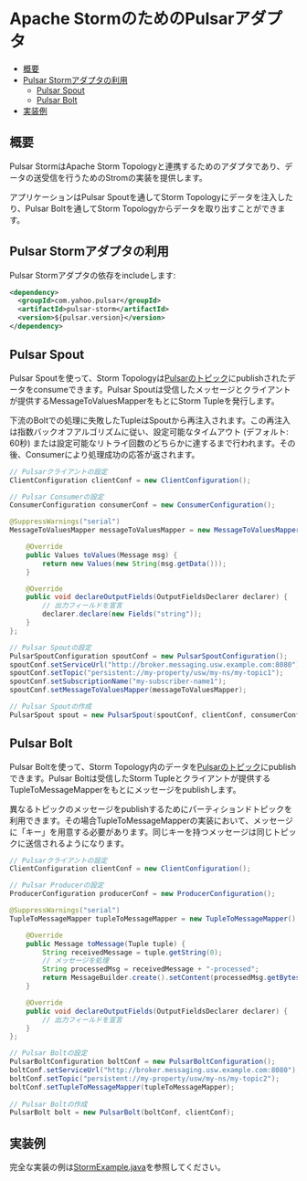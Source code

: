 # Apache StormのためのPulsarアダプタ

<!-- TOC depthFrom:2 depthTo:3 withLinks:1 updateOnSave:1 orderedList:0 -->

- [概要](#概要)
- [Pulsar Stormアダプタの利用](#pulsar-stormアダプタの利用)
	- [Pulsar Spout](#pulsar-spout)
	- [Pulsar Bolt](#pulsar-bolt)
- [実装例](#実装例)

<!-- /TOC -->

## 概要
Pulsar StormはApache Storm Topologyと連携するためのアダプタであり、データの送受信を行うためのStromの実装を提供します。

アプリケーションはPulsar Spoutを通してStorm Topologyにデータを注入したり、Pulsar Boltを通してStorm Topologyからデータを取り出すことができます。

## Pulsar Stormアダプタの利用
Pulsar Stormアダプタの依存をincludeします:

```xml
<dependency>
  <groupId>com.yahoo.pulsar</groupId>
  <artifactId>pulsar-storm</artifactId>
  <version>${pulsar.version}</version>
</dependency>
```

## Pulsar Spout
Pulsar Spoutを使って、Storm Topologyは[Pulsarのトピック](Architecture.md#トピック)にpublishされたデータをconsumeできます。Pulsar Spoutは受信したメッセージとクライアントが提供するMessageToValuesMapperをもとにStorm Tupleを発行します。

下流のBoltでの処理に失敗したTupleはSpoutから再注入されます。この再注入は指数バックオフアルゴリズムに従い、設定可能なタイムアウト (デフォルト: 60秒) または設定可能なリトライ回数のどちらかに達するまで行われます。その後、Consumerにより処理成功の応答が返されます。

```java
// Pulsarクライアントの設定
ClientConfiguration clientConf = new ClientConfiguration();

// Pulsar Consumerの設定
ConsumerConfiguration consumerConf = new ConsumerConfiguration();  

@SuppressWarnings("serial")
MessageToValuesMapper messageToValuesMapper = new MessageToValuesMapper() {

    @Override
    public Values toValues(Message msg) {
        return new Values(new String(msg.getData()));
    }

    @Override
    public void declareOutputFields(OutputFieldsDeclarer declarer) {
        // 出力フィールドを宣言
        declarer.declare(new Fields("string"));
    }
};

// Pulsar Spoutの設定
PulsarSpoutConfiguration spoutConf = new PulsarSpoutConfiguration();
spoutConf.setServiceUrl("http://broker.messaging.usw.example.com:8080");
spoutConf.setTopic("persistent://my-property/usw/my-ns/my-topic1");
spoutConf.setSubscriptionName("my-subscriber-name1");
spoutConf.setMessageToValuesMapper(messageToValuesMapper);

// Pulsar Spoutの作成
PulsarSpout spout = new PulsarSpout(spoutConf, clientConf, consumerConf);
```

## Pulsar Bolt
Pulsar Boltを使って、Storm Topology内のデータを[Pulsarのトピック](Architecture.md#トピック)にpublishできます。Pulsar Boltは受信したStorm Tupleとクライアントが提供するTupleToMessageMapperをもとにメッセージをpublishします。

異なるトピックのメッセージをpublishするためにパーティションドトピックを利用できます。その場合TupleToMessageMapperの実装において、メッセージに「キー」を用意する必要があります。同じキーを持つメッセージは同じトピックに送信されるようになります。

```java
// Pulsarクライアントの設定
ClientConfiguration clientConf = new ClientConfiguration();

// Pulsar Producerの設定  
ProducerConfiguration producerConf = new ProducerConfiguration();

@SuppressWarnings("serial")
TupleToMessageMapper tupleToMessageMapper = new TupleToMessageMapper() {

    @Override
    public Message toMessage(Tuple tuple) {
        String receivedMessage = tuple.getString(0);
        // メッセージを処理
        String processedMsg = receivedMessage + "-processed";
        return MessageBuilder.create().setContent(processedMsg.getBytes()).build();
    }

    @Override
    public void declareOutputFields(OutputFieldsDeclarer declarer) {
        // 出力フィールドを宣言
    }
};

// Pulsar Boltの設定
PulsarBoltConfiguration boltConf = new PulsarBoltConfiguration();
boltConf.setServiceUrl("http://broker.messaging.usw.example.com:8080");
boltConf.setTopic("persistent://my-property/usw/my-ns/my-topic2");
boltConf.setTupleToMessageMapper(tupleToMessageMapper);
        
// Pulsar Boltの作成
PulsarBolt bolt = new PulsarBolt(boltConf, clientConf);
```

## 実装例
完全な実装の例は[StormExample.java](../../../pulsar-storm/src/test/java/com/yahoo/pulsar/storm/example/StormExample.java)を参照してください。
